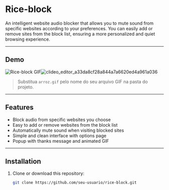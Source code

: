 # Rice-block

An intelligent website audio blocker that allows you to mute sound from specific websites according to your preferences. You can easily add or remove sites from the block list, ensuring a more personalized and quiet browsing experience.

---

## Demo

![Rice-block GIF](./arroz.gif)![clideo_editor_a33da8cf28a844a7a6620ed4a961a036](https://github.com/user-attachments/assets/bcc7a6b0-d85e-4a72-aa17-f318eef08a8d)


> Substitua `arroz.gif` pelo nome do seu arquivo GIF na pasta do projeto.

---

## Features

- Block audio from specific websites you choose
- Easy to add or remove websites from the block list
- Automatically mute sound when visiting blocked sites
- Simple and clean interface with options page
- Popup with thanks message and animated GIF

---

## Installation

1. Clone or download this repository:
   ```bash
   git clone https://github.com/seu-usuario/rice-block.git
